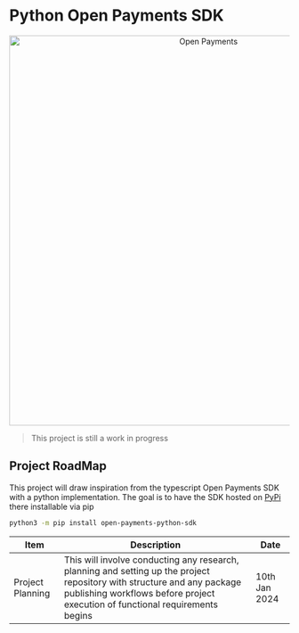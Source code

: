 # Python Open Payments SDK

<p align="center">
  <img src="https://raw.githubusercontent.com/interledger/open-payments/main/docs/public/img/logo.svg" width="700" alt="Open Payments">
</p>

> This project is still a work in progress

## Project RoadMap
This project will draw inspiration from the typescript Open Payments SDK with a python implementation. The goal is to have the SDK hosted on [PyPi](https://pypi.org/) there installable via pip

```bash
python3 -m pip install open-payments-python-sdk
```

|Item | Description| Date |
|-----|------------|-------|
|Project Planning|This will involve conducting any research, planning and setting up the project repository with structure and any package publishing workflows before project execution of functional requirements begins | 10th Jan 2024|



